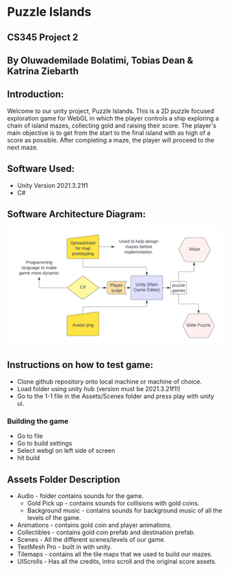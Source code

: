 # Puzzle Islands
## CS345 Project 2
## By Oluwademilade Bolatimi, Tobias Dean & Katrina Ziebarth

## Introduction:

Welcome to our unity project, Puzzle Islands. This is a 2D puzzle focused exploration game for WebGL in which the player controls a ship exploring a chain of island mazes, collecting gold and raising their score. The player's main objective is to get from the start to the final island with as high of a score as possible. After completing a maze, the player will proceed to the next maze.

## Software Used:

- Unity Version 2021.3.21f1
- C#

## Software Architecture Diagram:

![alt text](Puzzle_islands_SAD.png)

## Instructions on how to test game:

- Clone github repository onto local machine or machine of choice.
- Load folder using unity hub (version must be 2021.3.21f1!)
- Go to the 1-1 file in the Assets/Scenes folder and press play with unity ui.

### Building the game

- Go to file
- Go to build settings
- Select webgl on left side of screen
- hit build


## Assets Folder Description

- Audio - folder contains sounds for the game.
    - Gold Pick up - contains sounds for collisions with gold coins.
    - Background music - contains sounds for background music of all the levels of the game.
- Animations - contains gold coin and player animations.
- Collectibles - contains gold coin prefab and destination prefab.
- Scenes - All the different scenes/levels of our game.
- TextMesh Pro - built in with unity.
- Tilemaps - contains all the tile maps that we used to build our mazes.
- UIScrolls - Has all the credits, intro scroll and the original score assets.






